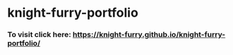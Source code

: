 # knight-furry-portfolio

### To visit click here: https://knight-furry.github.io/knight-furry-portfolio/
